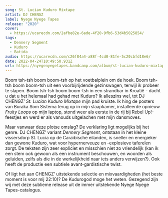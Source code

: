 ```yaml
---
song: St. Lucian Kuduro Mixtape
artist: DJ CHENGZ
label: Nyege Nyege Tapes
release: "2020"
cover:
  - https://ucarecdn.com/2afbe82e-6ade-4f20-9fb6-53d4b5025854/
tags:
  - Dennery Segment
  - Kuduro
  - Batida
audio: https://ucarecdn.com/c26f84a4-a88f-4cd0-81fe-5c20cbfd18e6/
date: 2022-04-24T10:49:50.931Z
url: https://nyegenyegetapes.bandcamp.com/album/st-lucian-kuduro-mixtape
---
```

Boom tsh-tsh boom boom-tsh op het voetbalplein om de hoek. Boom tsh-tsh boom boom-tsh uit een voorbijrijdende gezinswagen, terwijl ik probeer te slapen. Boom tsh-tsh boom boom-tsh in een strandbar in Kroatië - dacht u dat u het helemaal had gehad met Kuduro? Ik alleszins wel, tot DJ CHENGZ’ *St. Lucian Kuduro Mixtape* mijn pad kruiste. Ik hing de posters van Buraka Som Sistema terug op in mijn slaapkamer, installeerde opnieuw *Fruity Loops* op mijn laptop, stond weer als eerste in de rij bij Rebel Up!-feestjes en werd er als vanouds uitgelachen met mijn dansmoves.

Maar vanwaar deze plotse omslag? De verklaring ligt mogelijks bij het genre. DJ CHENGZ’ variant *Dennery Segment*, ontstaan in het kleine vissersdorp St. Lucia op de Caraïbische eilanden, is sneller en energieker dan gewone Kuduro, wat voor hypernerveuze en -explosieve taferelen zorgt. De teksten zijn zeer expliciet en misschien niet zo vriendelijk (kan ik een stem ook gewoon als een instrument beschouwen, en woorden als geluiden, zelfs als die in de werkelijkheid naar iets anders verwijzen?). Ook heeft de productie een subtiele avant-gardistische twist.

Of ligt het aan CHENGZ’ uitstekende selectie en mixvaardigheden (het beste moment is voor mij 22:10)? De Kudurogod moge het weten. Gezegend zijn wij met deze sublieme release uit de immer uitstekende Nyege Nyege Tapes-catalogus.